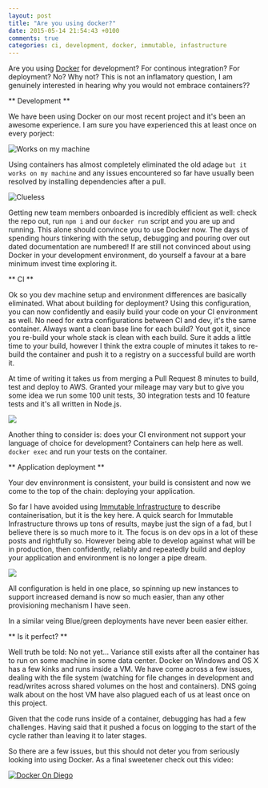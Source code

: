 ```yaml
---
layout: post
title: "Are you using docker?"
date: 2015-05-14 21:54:43 +0100
comments: true
categories: ci, development, docker, immutable, infastructure
---
```

Are you using [Docker](https://www.docker.com/) for development? For continous integration? For deployment? No? Why not? This is not an inflamatory question, I am genuinely interested in hearing why you would not embrace containers??

** Development **

We have been using Docker on our most recent project and it's been an awesome experience. I am sure you have experienced this at least once on every porject:

![Works on my machine](http://cdn.meme.am/instances/500x/48009108.jpg)

Using containers has almost completely eliminated the old adage `but it works on my machine` and any issues encountered so far have usually been resolved by installing dependencies after a pull.

![Clueless](http://cdn.meme.am/instances/500x/55497481.jpg)

Getting new team members onboarded is incredibly efficient as well: check the repo out, run `npm i` and our `docker run` script and you are up and running. This alone should convince you to use Docker now. The days of spending hours tinkering with the setup, debugging and pouring over out dated documentation are numbered! If are still not convinced about using Docker in your development environment, do yourself a favour at a bare minimum invest time exploring it.

** CI **

Ok so you dev machine setup and environment differences are basically eliminated. What about building for deployment? Using this configuration, you can now confidently and easily build your code on your CI environment as well. No need for extra configurations between CI and dev, it's the same container. Always want a clean base line for each build? Yout got it, since you re-build your whole stack is clean with each build. Sure it adds a little time to your build, however I think the extra couple of minutes it takes to re-build the container and push it to a registry on a successful build are worth it. 

At time of writing it takes us from merging a Pull Request 8 minutes to build, test and deploy to AWS. Granted your mileage may vary but to give you some idea we run some 100 unit tests, 30 integration tests and 10 feature tests and it's all written in Node.js. 

![](http://cdn.meme.am/instances/500x/59833717.jpg)

Another thing to consider is: does your CI environment not support your language of choice for development? Containers can help here as well. `docker exec` and run your tests on the container.

** Application deployment **

Your dev envinronment is consistent, your build is consistent and now we come to the top of the chain: deploying your application. 

So far I have avoided using [Immutable Infrastructure](https://highops.com/insights/immutable-infrastructure-6-questions-6-experts/) to describe containerisation, but it is the key here. A quick search for Immutable Infrastructure throws up tons of results, maybe just the sign of a fad, but I believe there is so much more to it. The focus is on dev ops in a lot of these posts and rightfully so. However being able to develop against what will be in production, then confidently, reliably and repeatedly build and deploy your application and environment is no longer a pipe dream. 

![](http://www.quickmeme.com/img/91/91937cf37ba5d6727302ec24851b9a1ff46ae5cdaf1578b7bc7dc2c31a7746b5.jpg)

All configuration is held in one place, so spinning up new instances to support increased demand is now so much easier, than any other provisioning mechanism I have seen.

In a similar veing Blue/green deployments have never been easier either.

** Is it perfect? **

Well truth be told: No not yet... Variance still exists after all the container has to run on some machine in some data center. Docker on Windows and OS X has a few kinks and runs inside a VM. We have come across a few issues, dealing with the file system (watching for file changes in development and read/writes across shared volumes on the host and containers). DNS going walk about on the host VM have also plagued each of us at least once on this project.

Given that the code runs inside of a container, debugging has had a few challenges. Having said that it pushed a focus on logging to the start of the cycle rather than leaving it to later stages.

So there are a few issues, but this should not deter you from seriously looking into using Docker. As a final sweetener check out this video:

[![Docker On Diego](http://img.youtube.com/vi/e76a50ZgzxM/0.jpg)](https://www.youtube.com/watch?v=e76a50ZgzxM)